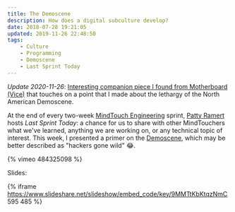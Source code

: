 ```yaml
---
title: The Demoscene
description: How does a digital subculture develop?
date: 2018-07-28 19:21:05
updated: 2019-11-26 22:48:50
tags:
    - Culture
    - Programming
    - Demoscene
    - Last Sprint Today
---
```


_Update 2020-11-26_: [Interesting companion piece I found from Motherboard (Vice)](https://www.vice.com/en/article/j5wgp7/who-killed-the-american-demoscene-synchrony-demoparty) that touches on a point that I made about the lethargy of the North American Demoscene.

At the end of every two-week [MindTouch Engineering](https://mindtouch.com) sprint, [Patty Ramert](https://www.linkedin.com/in/pramert) hosts _Last Sprint Today_: a chance for us to share with other MindTouchers what we've learned, anything we are working on, or any technical topic of interest. This week, I presented a primer on the [Demoscene](https://en.wikipedia.org/wiki/Demoscene), which may be better described as "hackers gone wild" 😂.

{% vimeo 484325098 %}

Slides:

<!-- markdownlint-disable no-bare-urls -->
{% iframe https://www.slideshare.net/slideshow/embed_code/key/9MMTtKbKtqzNmC 595 485 %}
<!-- markdownlint-enable no-bare-urls -->
